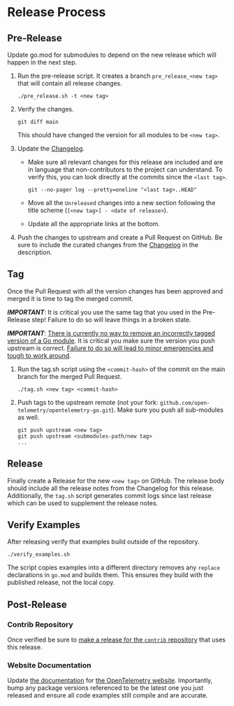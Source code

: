 # Release Process

## Pre-Release

Update go.mod for submodules to depend on the new release which will happen in the next step.

1. Run the pre-release script. It creates a branch `pre_release_<new tag>` that will contain all release changes.

    ```
    ./pre_release.sh -t <new tag>
    ```

2. Verify the changes.

    ```
    git diff main
    ```

    This should have changed the version for all modules to be `<new tag>`.

3. Update the [Changelog](./CHANGELOG.md).
   - Make sure all relevant changes for this release are included and are in language that non-contributors to the project can understand.
       To verify this, you can look directly at the commits since the `<last tag>`.

       ```
       git --no-pager log --pretty=oneline "<last tag>..HEAD"
       ```

   - Move all the `Unreleased` changes into a new section following the title scheme (`[<new tag>] - <date of release>`).
   - Update all the appropriate links at the bottom.

4. Push the changes to upstream and create a Pull Request on GitHub.
    Be sure to include the curated changes from the [Changelog](./CHANGELOG.md) in the description.


## Tag

Once the Pull Request with all the version changes has been approved and merged it is time to tag the merged commit.

***IMPORTANT***: It is critical you use the same tag that you used in the Pre-Release step!
Failure to do so will leave things in a broken state.

***IMPORTANT***: [There is currently no way to remove an incorrectly tagged version of a Go module](https://github.com/golang/go/issues/34189).
It is critical you make sure the version you push upstream is correct.
[Failure to do so will lead to minor emergencies and tough to work around](https://github.com/open-telemetry/opentelemetry-go/issues/331).

1. Run the tag.sh script using the `<commit-hash>` of the commit on the main branch for the merged Pull Request.

    ```
    ./tag.sh <new tag> <commit-hash>
    ```

2. Push tags to the upstream remote (not your fork: `github.com/open-telemetry/opentelemetry-go.git`).
    Make sure you push all sub-modules as well.

    ```
    git push upstream <new tag>
    git push upstream <submodules-path/new tag>
    ...
    ```

## Release

Finally create a Release for the new `<new tag>` on GitHub.
The release body should include all the release notes from the Changelog for this release.
Additionally, the `tag.sh` script generates commit logs since last release which can be used to supplement the release notes.

## Verify Examples

After releasing verify that examples build outside of the repository.

```
./verify_examples.sh
```

The script copies examples into a different directory removes any `replace` declarations in `go.mod` and builds them.
This ensures they build with the published release, not the local copy.

## Post-Release

### Contrib Repository

Once verified be sure to [make a release for the `contrib` repository](https://github.com/open-telemetry/opentelemetry-go-contrib/blob/main/RELEASING.md) that uses this release.

### Website Documentation

Update [the documentation](./website_docs) for [the OpenTelemetry website](https://opentelemetry.io/docs/go/).
Importantly, bump any package versions referenced to be the latest one you just released and ensure all code examples still compile and are accurate.
